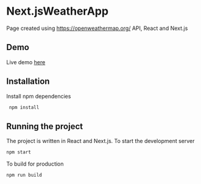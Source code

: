 # Next.jsWeatherApp
Page created using https://openweathermap.org/ API, React and Next.js

## Demo

Live demo [here](https://)

## Installation

Install npm dependencies

```sh
 npm install 
```

## Running the project
The project is written in React and Next.js. To start the development server

```sh
npm start
```

To build for production

```sh
npm run build
```
